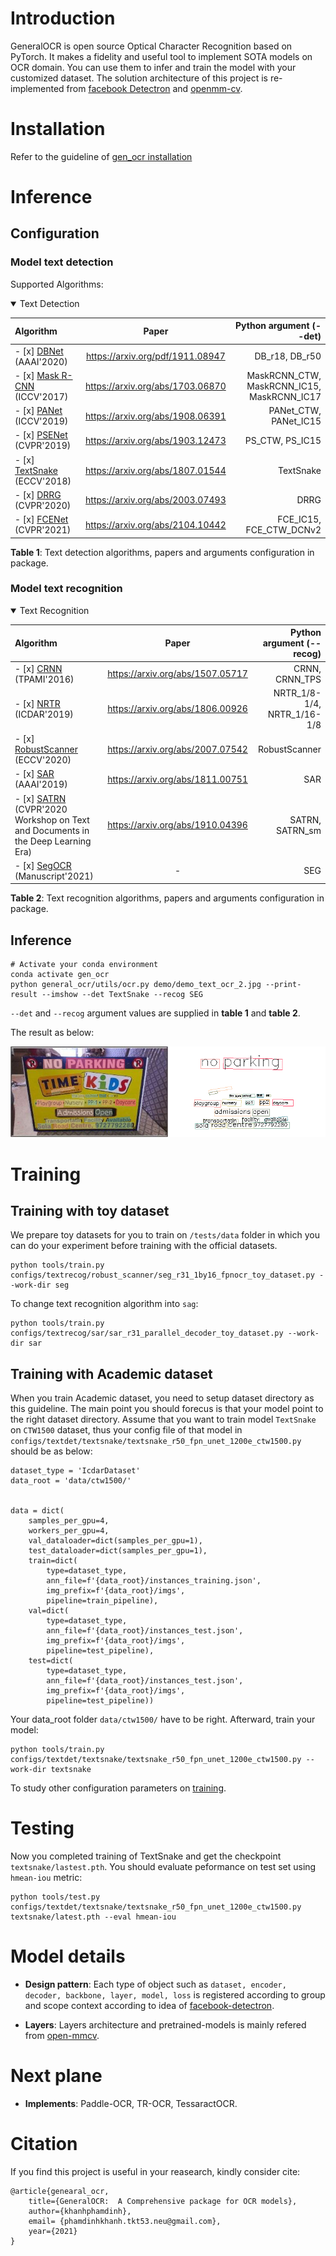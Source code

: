 # Introduction

GeneralOCR is open source Optical Character Recognition based on PyTorch. It makes a fidelity and useful tool to implement SOTA models on OCR domain. You can use them to infer and train the model with your customized dataset. The solution architecture of this project is re-implemented from [facebook Detectron](https://github.com/facebookresearch/Detectron) and [openmm-cv](https://github.com/open-mmlab/mmcv).


# Installation

Refer to the guideline of [gen_ocr installation](docs/install.md)

# Inference
## Configuration
### Model text detection

Supported Algorithms:

<details open>
<summary>Text Detection</summary>

| Algorithm      | Paper | Python argument (--det) |
| :---        |    :----:   | ---: |
|- [x] [DBNet](configs/textdet/dbnet/README.md) (AAAI'2020) |https://arxiv.org/pdf/1911.08947|  DB_r18, DB_r50|
|- [x] [Mask R-CNN](configs/textdet/maskrcnn/README.md) (ICCV'2017)|https://arxiv.org/abs/1703.06870|MaskRCNN_CTW, MaskRCNN_IC15, MaskRCNN_IC17|
|- [x] [PANet](configs/textdet/panet/README.md) (ICCV'2019)|https://arxiv.org/abs/1908.06391|PANet_CTW, PANet_IC15|
|- [x] [PSENet](configs/textdet/psenet/README.md) (CVPR'2019)|https://arxiv.org/abs/1903.12473|PS_CTW, PS_IC15|
|- [x] [TextSnake](configs/textdet/textsnake/README.md) (ECCV'2018)|https://arxiv.org/abs/1807.01544|TextSnake|
|- [x] [DRRG](configs/textdet/drrg/README.md) (CVPR'2020)|https://arxiv.org/abs/2003.07493|DRRG|
|- [x] [FCENet](configs/textdet/fcenet/README.md) (CVPR'2021)|https://arxiv.org/abs/2104.10442|FCE_IC15, FCE_CTW_DCNv2|

</details>

**Table 1**: Text detection algorithms, papers and arguments configuration in package.

### Model text recognition

<details open>
<summary>Text Recognition</summary>

| Algorithm      | Paper | Python argument (--recog) | 
| :---        |    :----:   |---:|
|- [x] [CRNN](configs/textrecog/crnn/README.md) (TPAMI'2016)|https://arxiv.org/abs/1507.05717| CRNN, CRNN_TPS |
|- [x] [NRTR](configs/textrecog/nrtr/README.md) (ICDAR'2019)|https://arxiv.org/abs/1806.00926| NRTR_1/8-1/4, NRTR_1/16-1/8|
|- [x] [RobustScanner](configs/textrecog/robust_scanner/README.md) (ECCV'2020)|https://arxiv.org/abs/2007.07542| RobustScanner |
|- [x] [SAR](configs/textrecog/sar/README.md) (AAAI'2019)|https://arxiv.org/abs/1811.00751| SAR |
|- [x] [SATRN](configs/textrecog/satrn/README.md) (CVPR'2020 Workshop on Text and Documents in the Deep Learning Era)|https://arxiv.org/abs/1910.04396| SATRN, SATRN_sm | 
|- [x] [SegOCR](configs/textrecog/seg/README.md) (Manuscript'2021)|-| SEG |

</details>

**Table 2**: Text recognition algorithms, papers and arguments configuration in package.

## Inference

```shell
# Activate your conda environment
conda activate gen_ocr
python general_ocr/utils/ocr.py demo/demo_text_ocr_2.jpg --print-result --imshow --det TextSnake --recog SEG
```
`--det` and `--recog` argument values are supplied in **table 1** and **table 2**.

The result as below:

![demo image 1](demo/resources/demo_text_ocr2_pred.png)

# Training

## Training with toy dataset

We prepare toy datasets for you to train on `/tests/data` folder in which you can do your experiment before training with the official datasets.

```
python tools/train.py configs/textrecog/robust_scanner/seg_r31_1by16_fpnocr_toy_dataset.py --work-dir seg
```

To change text recognition algorithm into `sag`:

```
python tools/train.py configs/textrecog/sar/sar_r31_parallel_decoder_toy_dataset.py --work-dir sar
```

## Training with Academic dataset

When you train Academic dataset, you need to setup dataset directory as this guideline. The main point you should forecus is that your model point to the right dataset directory. Assume that you want to train model `TextSnake` on `CTW1500` dataset, thus your config file of that model in `configs/textdet/textsnake/textsnake_r50_fpn_unet_1200e_ctw1500.py` should be as below:

```
dataset_type = 'IcdarDataset'
data_root = 'data/ctw1500/'


data = dict(
    samples_per_gpu=4,
    workers_per_gpu=4,
    val_dataloader=dict(samples_per_gpu=1),
    test_dataloader=dict(samples_per_gpu=1),
    train=dict(
        type=dataset_type,
        ann_file=f'{data_root}/instances_training.json',
        img_prefix=f'{data_root}/imgs',
        pipeline=train_pipeline),
    val=dict(
        type=dataset_type,
        ann_file=f'{data_root}/instances_test.json',
        img_prefix=f'{data_root}/imgs',
        pipeline=test_pipeline),
    test=dict(
        type=dataset_type,
        ann_file=f'{data_root}/instances_test.json',
        img_prefix=f'{data_root}/imgs',
        pipeline=test_pipeline))
```

Your data_root folder `data/ctw1500/` have to be right. Afterward, train your model:

```shell
python tools/train.py configs/textdet/textsnake/textsnake_r50_fpn_unet_1200e_ctw1500.py --work-dir textsnake
```

To study other configuration parameters on [training](docs/training.md).

# Testing

Now you completed training of TextSnake and get the checkpoint `textsnake/lastest.pth`. You should evaluate peformance on test set using `hmean-iou` metric:

```shell
python tools/test.py configs/textdet/textsnake/textsnake_r50_fpn_unet_1200e_ctw1500.py textsnake/latest.pth --eval hmean-iou
```

# Model details

* **Design pattern**: Each type of object such as `dataset, encoder, decoder, backbone, layer, model, loss` is registered according to group and scope context according to idea of [facebook-detectron](https://detectron2.readthedocs.io/en/v0.2.1/tutorials/write-models.html).

* **Layers**: Layers architecture and pretrained-models is mainly refered from [open-mmcv](https://github.com/open-mmlab/mmcv).

# Next plane

* **Implements**: Paddle-OCR, TR-OCR, TessaractOCR.

# Citation

If you find this project is useful in your reasearch, kindly consider cite:

```
@article{genearal_ocr,
    title={GeneralOCR:  A Comprehensive package for OCR models},
    author={khanhphamdinh},
    email= {phamdinhkhanh.tkt53.neu@gmail.com},
    year={2021}
}
```

